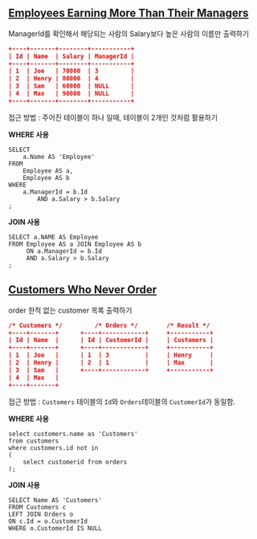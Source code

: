 ## [Employees Earning More Than Their Managers](https://leetcode.com/problems/employees-earning-more-than-their-managers)

ManagerId를 확인해서 해당되는 사람의 Salary보다 높은 사람의 이름만 출력하기

```json
+----+-------+--------+-----------+
| Id | Name  | Salary | ManagerId |
+----+-------+--------+-----------+
| 1  | Joe   | 70000  | 3         |
| 2  | Henry | 80000  | 4         |
| 3  | Sam   | 60000  | NULL      |
| 4  | Max   | 90000  | NULL      |
+----+-------+--------+-----------+
```



접근 방법 : 주어진 테이블이 하나 일때, 테이블이 2개인 것처럼 활용하기



**WHERE 사용**

```mysql
SELECT
    a.Name AS 'Employee'
FROM
    Employee AS a,
    Employee AS b
WHERE
    a.ManagerId = b.Id
        AND a.Salary > b.Salary
;
```



**JOIN 사용**

```mysql
SELECT a.NAME AS Employee
FROM Employee AS a JOIN Employee AS b
     ON a.ManagerId = b.Id
     AND a.Salary > b.Salary
;
```





## [Customers Who Never Order](https://leetcode.com/problems/customers-who-never-order)

order 한적 없는 customer 목록 출력하기

```json
/* Customers */			/* Orders */		/* Result */
+----+-------+		+----+------------+		+-----------+
| Id | Name  |		| Id | CustomerId |		| Customers |
+----+-------+		+----+------------+		+-----------+
| 1  | Joe   |		| 1  | 3          |		| Henry     |
| 2  | Henry |  	| 2  | 1          |		| Max       |
| 3  | Sam   |		+----+------------+		+-----------+
| 4  | Max   |
+----+-------+
```



접근 방법 : `Customers` 테이블의 `Id`와 `Orders`테이블의 `CustomerId`가 동일함.



**WHERE 사용**

```mysql
select customers.name as 'Customers'
from customers
where customers.id not in
(
    select customerid from orders
);
```



**JOIN 사용**

```mysql
SELECT Name AS 'Customers'
FROM Customers c
LEFT JOIN Orders o
ON c.Id = o.CustomerId
WHERE o.CustomerId IS NULL
```



